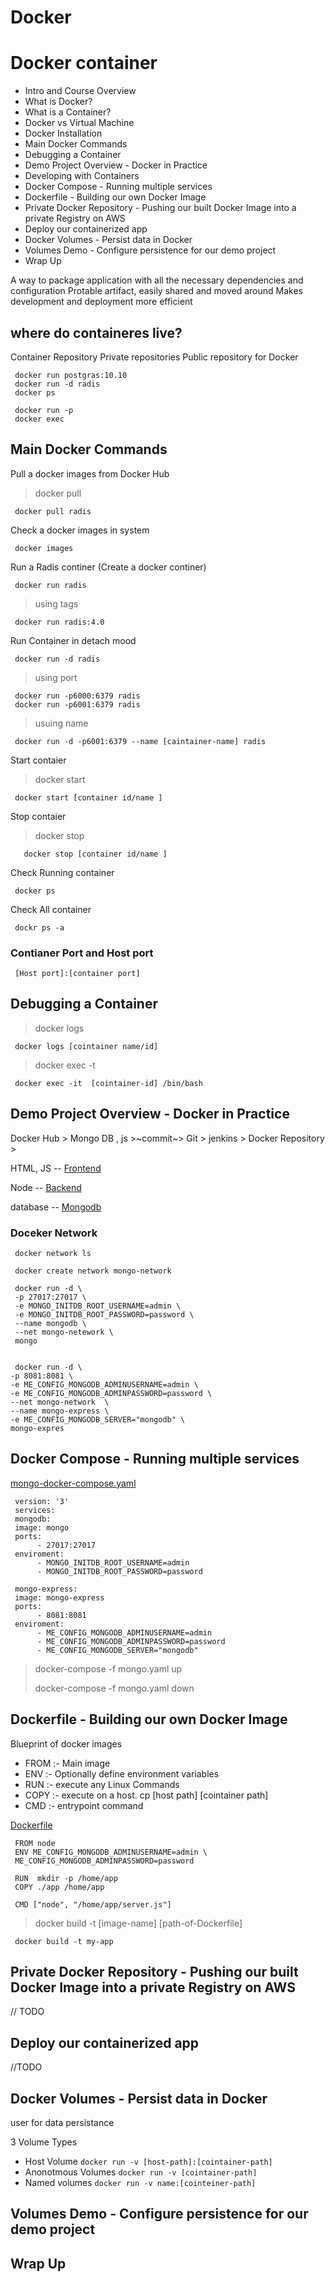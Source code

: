 # Docker 

# Docker container




- Intro and Course Overview
- What is Docker?
- What is a Container?
- Docker vs Virtual Machine
- Docker Installation
- Main Docker Commands
- Debugging a Container
- Demo Project Overview - Docker in Practice
- Developing with Containers
- Docker Compose - Running multiple services
- Dockerfile - Building our own Docker Image
- Private Docker Repository - Pushing our built Docker Image into a private Registry on AWS
- Deploy our containerized app
- Docker Volumes - Persist data in Docker
- Volumes Demo - Configure persistence for our demo project
- Wrap Up

A way to package application  with all the necessary dependencies and configuration
Protable artifact, easily shared and moved around 
Makes development and deployment more efficient


## where do containeres live?
Container Repository
Private repositories
Public repository for Docker




     docker run postgras:10.10
     docker run -d radis
     docker ps
     
     docker run -p 
     docker exec 




## Main Docker Commands
    
Pull a docker images from Docker Hub
> docker pull 

     docker pull radis

Check a docker images in system
     
     docker images

Run a Radis continer (Create a docker continer)

     docker run radis
> using tags

     docker run radis:4.0 

Run Container in detach mood

     docker run -d radis
> using port

     docker run -p6000:6379 radis
     docker run -p6001:6379 radis
> usuing name 

     docker run -d -p6001:6379 --name [caintainer-name] radis

Start contaier 
>docker start

     docker start [container id/name ]

Stop contaier
> docker stop

       docker stop [container id/name ]

Check Running container 

     docker ps

Check All container

     dockr ps -a

### Contianer Port and Host port

     [Host port]:[container port]

## Debugging a Container

>docker logs 

     docker logs [cointainer name/id] 

>docker exec -t

     docker exec -it  [cointainer-id] /bin/bash     

## Demo Project Overview - Docker in Practice


Docker Hub > Mongo DB , js >~commit~> Git > jenkins > Docker Repository > 
   
HTML, JS -- [Frontend](./index.html)

Node     -- [Backend](./server.js)
 
database -- [Mongodb](https://hub.docker.com/_/mongo) 


### Doceker Network
 
     docker network ls
     
     docker create network mongo-network

     docker run -d \
     -p 27017:27017 \
     -e MONGO_INITDB_ROOT_USERNAME=admin \
     -e MONGO_INITDB_ROOT_PASSWORD=password \
     --name mongodb \
     --net mongo-netework \  
     mongo


     docker run -d \
    -p 8081:8081 \
    -e ME_CONFIG_MONGODB_ADMINUSERNAME=admin \
    -e ME_CONFIG_MONGODB_ADMINPASSWORD=password \
    --net mongo-network  \
    --name mongo-express \
    -e ME_CONFIG_MONGODB_SERVER="mongodb" \
    mongo-expres

## Docker Compose - Running multiple services
[mongo-docker-compose.yaml](./mongo-docker-compose.yaml)


     version: '3'
     services:
     mongodb:
     image: mongo
     ports:
          - 27017:27017
     enviroment:
          - MONGO_INITDB_ROOT_USERNAME=admin 
          - MONGO_INITDB_ROOT_PASSWORD=password
     
     mongo-express:
     image: mongo-express
     ports:
          - 8081:8081
     enviroment:
          - ME_CONFIG_MONGODB_ADMINUSERNAME=admin
          - ME_CONFIG_MONGODB_ADMINPASSWORD=password
          - ME_CONFIG_MONGODB_SERVER="mongodb"  
  

> docker-compose -f mongo.yaml up
>
> docker-compose -f mongo.yaml down
 
## Dockerfile - Building our own Docker Image
Blueprint of docker images

- FROM :-  Main image
- ENV :-  Optionally define environment variables
- RUN :-  execute any Linux Commands 
- COPY :- execute on a host. cp [host path] [cointainer path]
- CMD :- entrypoint command
 
[Dockerfile](./Dockerfile)

     FROM node
     ENV ME_CONFIG_MONGODB_ADMINUSERNAME=admin \
     ME_CONFIG_MONGODB_ADMINPASSWORD=password

     RUN  mkdir -p /home/app
     COPY ./app /home/app

     CMD ["node", "/home/app/server.js"]

> docker build -t [image-name] [path-of-Dockerfile]

     docker build -t my-app 
## Private Docker Repository - Pushing our built Docker Image into a private Registry on AWS


// TODO



## Deploy our containerized app


//TODO

## Docker Volumes - Persist data in Docker
user for data persistance

3 Volume Types
- Host Volume
     `docker run -v [host-path]:[cointainer-path]`
- Anonotmous Volumes
     `docker run -v [cointainer-path]`
- Named volumes
    `docker run -v name:[cointeiner-path]`
## Volumes Demo - Configure persistence for our demo project



## Wrap Up
